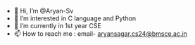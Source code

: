 - 👋 Hi, I’m @Aryan-Sv
- 👀 I’m interested in C language and Python 
- 🌱 I’m currently in 1st year CSE
- 📫 How to reach me : email- aryansagar.cs24@bmsce.ac.in


<!---
Aryan-Sv/Aryan-Sv is a ✨ special ✨ repository because its `README.md` (this file) appears on your GitHub profile.
You can click the Preview link to take a look at your changes.
--->
